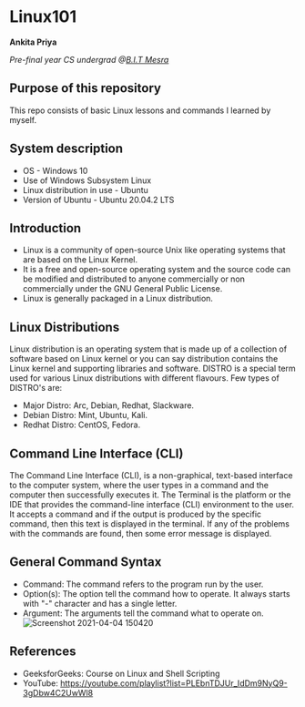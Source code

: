 # Linux101
**Ankita Priya**

*Pre-final year CS undergrad @[B.I.T Mesra](https://www.bitmesra.ac.in/)*

## Purpose of this repository 

This repo consists of basic Linux lessons and commands I learned by myself. 

## System description
- OS - Windows 10
- Use of Windows Subsystem Linux
- Linux distribution in use - Ubuntu 
- Version of Ubuntu -  Ubuntu 20.04.2 LTS


## Introduction 
- Linux is a community of open-source Unix like operating systems that are based on the Linux Kernel.
- It is a free and open-source operating system and the source code can be modified and distributed to anyone commercially or non commercially under the GNU General Public License.
- Linux is generally packaged in a Linux distribution.

## Linux Distributions 
Linux distribution is an operating system that is made up of a collection of software based on Linux kernel or you can say distribution contains the Linux kernel and supporting libraries and software. DISTRO is a special term used for various Linux distributions with different flavours. Few types of DISTRO's are:
- Major Distro: Arc, Debian, Redhat, Slackware.
- Debian Distro: Mint, Ubuntu, Kali.
- Redhat Distro: CentOS, Fedora.

## Command Line Interface (CLI)
The Command Line Interface (CLI), is a non-graphical, text-based interface to the computer system, where the user types in a command and the computer then successfully executes it. The Terminal is the platform or the IDE that provides the command-line interface (CLI) environment to the user. It accepts a command and if the output is produced by the specific command, then this text is displayed in the terminal. If any of the problems with the commands are found, then some error message is displayed.

## General Command Syntax 
- Command: The command refers to the program run by the user.
- Option(s): The option tell the command how to operate. It always starts with "-" character and has a single letter.
- Argument: The arguments tell the command what to operate on.
![Screenshot 2021-04-04 150420](https://user-images.githubusercontent.com/44089458/113504661-20357600-9557-11eb-9a58-671f539229ca.jpg)


## References
- GeeksforGeeks: Course on Linux and Shell Scripting
- YouTube: https://youtube.com/playlist?list=PLEbnTDJUr_IdDm9NyQ9-3gDbw4C2UwWl8
